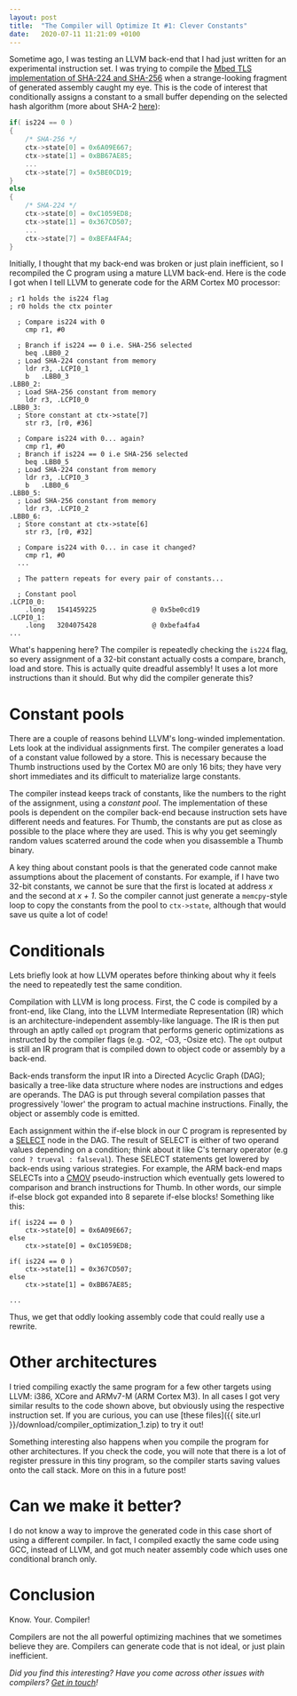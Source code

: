 ```yaml
---
layout: post
title:  "The Compiler will Optimize It #1: Clever Constants"
date:   2020-07-11 11:21:09 +0100
---
```


Sometime ago, I was testing an LLVM back-end that I had just written for an
experimental instruction set. I was trying to compile the [Mbed TLS
implementation of SHA-224 and
SHA-256](https://github.com/ARMmbed/mbedtls/blob/db09ef6d22f3043536910833c43faf425a7e0401/library/sha256.c)
when a strange-looking fragment of generated assembly caught my eye. This is
the code of interest that conditionally assigns a constant to a small buffer
depending on the selected hash algorithm (more about SHA-2
[here](https://en.wikipedia.org/wiki/SHA-2)):

```c
if( is224 == 0 )
{
    /* SHA-256 */
    ctx->state[0] = 0x6A09E667;
    ctx->state[1] = 0xBB67AE85;
    ...
    ctx->state[7] = 0x5BE0CD19;
}
else
{
    /* SHA-224 */
    ctx->state[0] = 0xC1059ED8;
    ctx->state[1] = 0x367CD507;
    ...
    ctx->state[7] = 0xBEFA4FA4;
}
```

Initially, I thought that my back-end was broken or just plain inefficient, so I
recompiled the C program using a mature LLVM back-end. Here is the code I
got when I tell LLVM to generate code for the ARM Cortex M0 processor:

```armasm
; r1 holds the is224 flag
; r0 holds the ctx pointer

  ; Compare is224 with 0
	cmp	r1, #0

  ; Branch if is224 == 0 i.e. SHA-256 selected
	beq	.LBB0_2
  ; Load SHA-224 constant from memory
	ldr	r3, .LCPI0_1
	b	.LBB0_3
.LBB0_2:
  ; Load SHA-256 constant from memory
	ldr	r3, .LCPI0_0
.LBB0_3:
  ; Store constant at ctx->state[7]
	str	r3, [r0, #36]

  ; Compare is224 with 0... again?
	cmp	r1, #0
  ; Branch if is224 == 0 i.e SHA-256 selected
	beq	.LBB0_5
  ; Load SHA-224 constant from memory
	ldr	r3, .LCPI0_3
	b	.LBB0_6
.LBB0_5:
  ; Load SHA-256 constant from memory
	ldr	r3, .LCPI0_2
.LBB0_6:
  ; Store constant at ctx->state[6]
	str	r3, [r0, #32]

  ; Compare is224 with 0... in case it changed?
	cmp	r1, #0
  ...

  ; The pattern repeats for every pair of constants...

  ; Constant pool
.LCPI0_0:
	.long	1541459225              @ 0x5be0cd19
.LCPI0_1:
	.long	3204075428              @ 0xbefa4fa4
...
```

What's happening here? The compiler is repeatedly checking the `is224` flag, so
every assignment of a 32-bit constant actually costs a compare, branch, load
and store. This is actually quite dreadful assembly! It uses a lot more
instructions than it should. But why did the compiler generate this?

# Constant pools

There are a couple of reasons behind LLVM's long-winded implementation. Lets
look at the individual assignments first. The compiler generates a load of a
constant value followed by a store. This is necessary because the Thumb
instructions used by the Cortex M0 are only 16 bits; they have very short
immediates and its difficult to materialize large constants.

The compiler instead keeps track of constants, like the numbers to the right
of the assignment, using a *constant pool*. The implementation of these pools
is dependent on the compiler back-end because instruction sets have different
needs and features. For Thumb, the constants are put as close as possible to
the place where they are used. This is why you get seemingly random values
scaterred around the code when you disassemble a Thumb binary.

A key thing about constant pools is that the generated code cannot make
assumptions about the placement of constants. For example, if I have two
32-bit constants, we cannot be sure that the first is located at address *x*
and the second at *x + 1*. So the compiler cannot just generate a
`memcpy`-style loop to copy the constants from the pool to `ctx->state`,
although that would save us quite a lot of code!

# Conditionals

Lets briefly look at how LLVM operates before thinking about why it feels the
need to repeatedly test the same condition.

Compilation with LLVM is long process. First, the C code is compiled by a
front-end, like Clang, into the LLVM Intermediate Representation (IR) which is
an architecture-independent assembly-like language. The IR is then put through
an aptly called `opt` program that performs generic optimizations as instructed
by the compiler flags (e.g. -O2, -O3, -Osize etc). The `opt` output
is still an IR program that is compiled down to object code or assembly by a
back-end.

Back-ends transform the input IR into a Directed Acyclic Graph (DAG); basically
a tree-like data structure where nodes are instructions and edges are operands.
The DAG is put through several compilation passes that progressively 'lower'
the program to actual machine instructions. Finally, the object or assembly
code is emitted.

Each assignment within the if-else block in our C program is
represented by a
[SELECT](https://github.com/llvm/llvm-project/blob/898065a7b879f204874820f16e4e16ea2a961de0/llvm/include/llvm/CodeGen/ISDOpcodes.h#L597)
node in the DAG. The result of SELECT is either of two operand values depending
on a condition; think about it like C's ternary operator (e.g `cond ? trueval :
falseval`). These SELECT statements get lowered by back-ends using various
strategies. For example, the ARM back-end maps SELECTs into a [CMOV]()
pseudo-instruction which eventually gets lowered to comparison and branch
instructions for Thumb.  In other words, our simple if-else block got expanded
into 8 separete if-else blocks! Something like this:

```
if( is224 == 0 )
    ctx->state[0] = 0x6A09E667;
else
    ctx->state[0] = 0xC1059ED8;

if( is224 == 0 )
    ctx->state[1] = 0x367CD507;
else
    ctx->state[1] = 0xBB67AE85;

...
```

Thus, we get that oddly looking assembly code that could really use a rewrite.

# Other architectures

I tried compiling exactly the same program for a few other targets using LLVM:
i386, XCore and ARMv7-M (ARM Cortex M3). In all cases I got very similar
results to the code shown above, but obviously using the respective instruction
set. If you are curious, you can use [these files]({{ site.url
}}/download/compiler_optimization_1.zip) to try it out!

Something interesting also happens when you compile the program for other
architectures. If you check the code, you will note that there is a lot of
register pressure in this tiny program, so the compiler starts saving values
onto the call stack. More on this in a future post!

# Can we make it better?

I do not know a way to improve the generated code in this case short of using a
different compiler. In fact, I compiled exactly the same code using GCC, instead
of LLVM, and got much neater assembly code which uses one conditional branch
only.

# Conclusion

Know. Your. Compiler!

Compilers are not the all powerful optimizing machines that we sometimes
believe they are. Compilers can generate code that is not ideal, or just plain
inefficient.

*Did you find this interesting? Have you come across other issues with
compilers? [Get in touch](mailto:aa1399@my.bristol.ac.uk)!*
